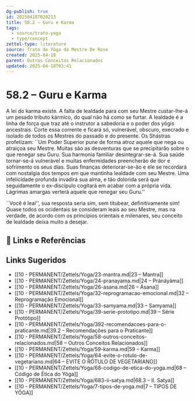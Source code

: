 ```yaml
---
dg-publish: true
id: 20250418T020213
title: 58.2 – Guru e Karma
tags:
  - source/trato-yoga
  - type/concept
zettel-type: literature
source: Trato de Yôga do Mestre De Rose
created: 2025-04-18
parent: Outros Conceitos Relacionados
updated: 2025-04-18T03:41
---
```


# 58.2 – Guru e Karma

A lei do karma existe. A falta de lealdade para com seu Mestre custar-lhe-á um pesado tributo kármico, do qual não há como se furtar. A lealdade é a linha de força que traz até o instrutor a sabedoria e o poder dos yôgis ancestrais. Corte essa corrente e ficará só, vulnerável, obscuro, execrado e isolado de todos os Mestres do passado e do presente. Os Shástras profetizam:
``Um Poder Superior pune de forma atroz aquele que nega ou atraiçoa seu Mestre. Muitas são as desventuras que se precipitarão sobre o que renegar seu Guru. Sua harmonia familiar desintegrar-se-á. Sua saúde tornar-se-á vulnerável e muitas enfermidades preencherão de dor e sofrimento os seus dias. Suas finanças deteriorar-se-ão e ele se recordará com nostalgia dos tempos em que mantinha lealdade com seu Mestre. Uma infelicidade profunda invadirá sua alma, e tão dolorida será que seguidamente o ex-discípulo cogitará em acabar com a própria vida. Lágrimas amargas verterá aquele que renegar seu Guru.''

``Você é leal'', sua resposta seria sim, sem titubear, definitivamente sim! Quase todos os ocidentais se consideram leais ao seu Mestre, mas na verdade, de acordo com os princípios orientais e milenares, seu conceito de lealdade deixa muito a desejar.

## 🔗 Links e Referências

## Links Sugeridos

- [[10 - PERMANENT/Zettels/Yoga/23-mantra.md|23 – Mantra]]
- [[10 - PERMANENT/Zettels/Yoga/24-pranayama.md|24 – Pránáyáma]]
- [[10 - PERMANENT/Zettels/Yoga/26-asana.md|26 – Ásana]]
- [[10 - PERMANENT/Zettels/Yoga/32-reprogramacao-emocional.md|32 – Reprogramação Emocional]]
- [[10 - PERMANENT/Zettels/Yoga/33-samyama.md|33 – Samyama]]
- [[10 - PERMANENT/Zettels/Yoga/39-serie-prototipo.md|39 – Série Protótipo]]
- [[10 - PERMANENT/Zettels/Yoga/392-recomendacoes-para-o-praticante.md|39.2 – Recomendações para o Praticante]]
- [[10 - PERMANENT/Zettels/Yoga/58-outros-conceitos-relacionados.md|58 – Outros Conceitos Relacionados]]
- [[10 - PERMANENT/Zettels/Yoga/59-karma.md|59 – Karma]]
- [[10 - PERMANENT/Zettels/Yoga/64-evite-o-rotulo-de-vegetariano.md|64 – EVITE O RÓTULO DE VEGETARIANO]]
- [[10 - PERMANENT/Zettels/Yoga/68-codigo-de-etica-do-yoga.md|68 – Código de Ética do Yôga]]
- [[10 - PERMANENT/Zettels/Yoga/683-ii-satya.md|68.3 – II. Satya]]
- [[10 - PERMANENT/Zettels/Yoga/7-tipos-de-yoga.md|7 – TIPOS DE YÔGA]]